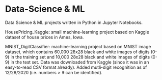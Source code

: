 # Data-Science & ML
Data Science &amp; ML projects written in Python in Jupyter Notebooks. 

HousePricing_Kaggle: small machine-learning project based on Kaggle dataset of house prices in Ames, Iowa.

MNIST_DigitClassifier: machine-learning project based on MNIST image dataset, which contains 60,000 28x28 black and white images of digits (0-9) in the training set and
10,000 28x28 black and white images of digits (0-9) in the test set. Data was downloaded from Kaggle (since it was in an easy-to-read CSV format already). Added mutli-digit recognition as of 12/28/2020 (i.e. numbers > 9 can be identified).
